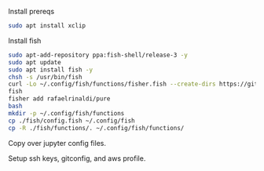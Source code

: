 Install prereqs

```sh
sudo apt install xclip
```

Install fish

```sh
sudo apt-add-repository ppa:fish-shell/release-3 -y
sudo apt update
sudo apt install fish -y
chsh -s /usr/bin/fish
curl -Lo ~/.config/fish/functions/fisher.fish --create-dirs https://git.io/fisher
fish
fisher add rafaelrinaldi/pure
bash
mkdir -p ~/.config/fish/functions
cp ./fish/config.fish ~/.config/fish
cp -R ./fish/functions/. ~/.config/fish/functions/
```

Copy over jupyter config files.

Setup ssh keys, gitconfig, and aws profile.
